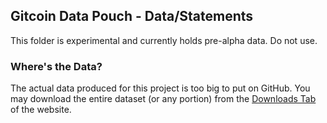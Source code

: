 ## Gitcoin Data Pouch - Data/Statements

This folder is experimental and currently holds pre-alpha data. Do not use.

### Where's the Data?

The actual data produced for this project is too big to put on GitHub. You may download the entire dataset (or any portion) from the [Downloads Tab](https://tokenomics.io/gitcoin) of the website.